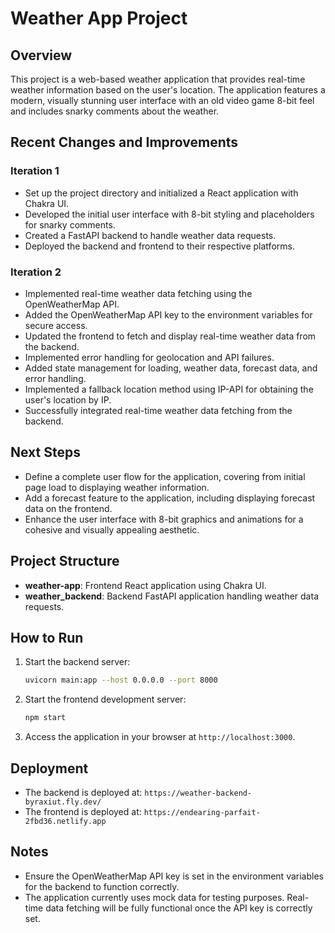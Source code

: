 # Weather App Project

## Overview
This project is a web-based weather application that provides real-time weather information based on the user's location. The application features a modern, visually stunning user interface with an old video game 8-bit feel and includes snarky comments about the weather.

## Recent Changes and Improvements

### Iteration 1
- Set up the project directory and initialized a React application with Chakra UI.
- Developed the initial user interface with 8-bit styling and placeholders for snarky comments.
- Created a FastAPI backend to handle weather data requests.
- Deployed the backend and frontend to their respective platforms.

### Iteration 2
- Implemented real-time weather data fetching using the OpenWeatherMap API.
- Added the OpenWeatherMap API key to the environment variables for secure access.
- Updated the frontend to fetch and display real-time weather data from the backend.
- Implemented error handling for geolocation and API failures.
- Added state management for loading, weather data, forecast data, and error handling.
- Implemented a fallback location method using IP-API for obtaining the user's location by IP.
- Successfully integrated real-time weather data fetching from the backend.

## Next Steps
- Define a complete user flow for the application, covering from initial page load to displaying weather information.
- Add a forecast feature to the application, including displaying forecast data on the frontend.
- Enhance the user interface with 8-bit graphics and animations for a cohesive and visually appealing aesthetic.

## Project Structure
- **weather-app**: Frontend React application using Chakra UI.
- **weather_backend**: Backend FastAPI application handling weather data requests.

## How to Run
1. Start the backend server:
   ```bash
   uvicorn main:app --host 0.0.0.0 --port 8000
   ```
2. Start the frontend development server:
   ```bash
   npm start
   ```
3. Access the application in your browser at `http://localhost:3000`.

## Deployment
- The backend is deployed at: `https://weather-backend-byraxiut.fly.dev/`
- The frontend is deployed at: `https://endearing-parfait-2fbd36.netlify.app`

## Notes
- Ensure the OpenWeatherMap API key is set in the environment variables for the backend to function correctly.
- The application currently uses mock data for testing purposes. Real-time data fetching will be fully functional once the API key is correctly set.
